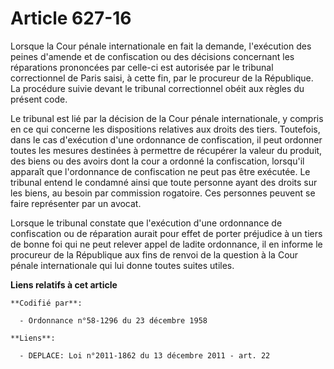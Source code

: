# Article 627-16

Lorsque la Cour pénale internationale en fait la demande, l'exécution des peines d'amende et de confiscation ou des décisions
concernant les réparations prononcées par celle-ci est autorisée par le tribunal correctionnel de Paris saisi, à cette fin,
par le procureur de la République. La procédure suivie devant le tribunal correctionnel obéit aux règles du présent code.

Le tribunal est lié par la décision de la Cour pénale internationale, y compris en ce qui concerne les dispositions relatives
aux droits des tiers. Toutefois, dans le cas d'exécution d'une ordonnance de confiscation, il peut ordonner toutes les
mesures destinées à permettre de récupérer la valeur du produit, des biens ou des avoirs dont la cour a ordonné la
confiscation, lorsqu'il apparaît que l'ordonnance de confiscation ne peut pas être exécutée. Le tribunal entend le condamné
ainsi que toute personne ayant des droits sur les biens, au besoin par commission rogatoire. Ces personnes peuvent se faire
représenter par un avocat.

Lorsque le tribunal constate que l'exécution d'une ordonnance de confiscation ou de réparation aurait pour effet de porter
préjudice à un tiers de bonne foi qui ne peut relever appel de ladite ordonnance, il en informe le procureur de la République
aux fins de renvoi de la question à la Cour pénale internationale qui lui donne toutes suites utiles.

**Liens relatifs à cet article**

	**Codifié par**:

	  - Ordonnance n°58-1296 du 23 décembre 1958

	**Liens**:

	  - DEPLACE: Loi n°2011-1862 du 13 décembre 2011 - art. 22
